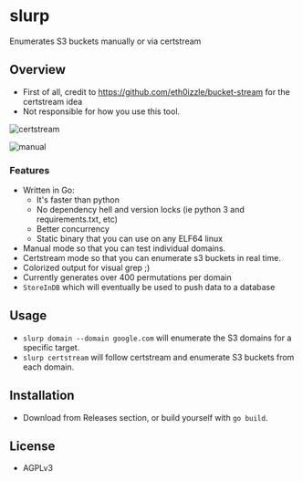 # slurp
Enumerates S3 buckets manually or via certstream

## Overview
- First of all, credit to https://github.com/eth0izzle/bucket-stream for the certstream idea
- Not responsible for how you use this tool.

![certstream](https://i.imgur.com/6JUDNI5.png)

![manual](https://i.imgur.com/d28yX1Y.png)

### Features
- Written in Go:
    - It's faster than python
    - No dependency hell and version locks (ie python 3 and requirements.txt, etc)
    - Better concurrency
    - Static binary that you can use on any ELF64 linux
- Manual mode so that you can test individual domains.
- Certstream mode so that you can enumerate s3 buckets in real time.
- Colorized output for visual grep ;)
- Currently generates over 400 permutations per domain
- `StoreInDB` which will eventually be used to push data to a database

## Usage
- `slurp domain --domain google.com` will enumerate the S3 domains for a specific target.
- `slurp certstream` will follow certstream and enumerate S3 buckets from each domain.

## Installation
- Download from Releases section, or build yourself with `go build`.

## License
- AGPLv3
